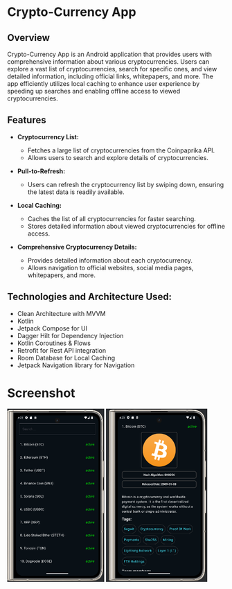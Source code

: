 # Crypto-Currency App 

## Overview 


Crypto-Currency App is an Android application that provides users with comprehensive information about various cryptocurrencies. Users can explore a vast list of cryptocurrencies, search for specific ones, and view detailed information, including official links, whitepapers, and more. The app efficiently utilizes local caching to enhance user experience by speeding up searches and enabling offline access to viewed cryptocurrencies.

## Features

- **Cryptocurrency List:**
  - Fetches a large list of cryptocurrencies from the Coinpaprika API.
  - Allows users to search and explore details of cryptocurrencies.
 
- **Pull-to-Refresh:**
  - Users can refresh the cryptocurrency list by swiping down, ensuring the latest data is readily available.

- **Local Caching:**
  - Caches the list of all cryptocurrencies for faster searching.
  - Stores detailed information about viewed cryptocurrencies for offline access.

- **Comprehensive Cryptocurrency Details:**
  - Provides detailed information about each cryptocurrency.
  - Allows navigation to official websites, social media pages, whitepapers, and more.

 ## Technologies and Architecture Used:

- Clean Architecture with MVVM
- Kotlin
- Jetpack Compose for UI
- Dagger Hilt for Dependency Injection
- Kotlin Coroutines & Flows
- Retrofit for Rest API integration
- Room Database for Local Caching
- Jetpack Navigation library for Navigation

# Screenshot

<img src="/ss/ss1.png" height="400px"/> <img src="/ss/ss2.png" height="400px"/>


